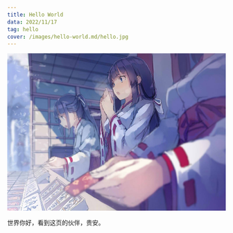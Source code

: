 ```yaml
---
title: Hello World
data: 2022/11/17
tag: hello
cover: /images/hello-world.md/hello.jpg
---
```



![cover](images/hello-world.md/hello.jpg)

世界你好，看到这页的伙伴，贵安。